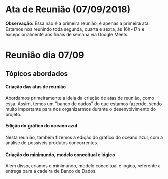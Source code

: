 # Ata de Reunião (07/09/2018)

**Observação:** Essa não é a primeira reunião, é apenas a primeira ata. Estamos
nos reunindo toda segunda, quarta e sexta, às 16h~17h e excepcionalmente aos finais
de semana via Google Meets.

# Reunião dia 07/09
## Tópicos abordados
#### Criação das atas de reunião
Abordamos primeiramente a ideia da criação de atas de reunião, como essa. Assim, temos um "banco de dados" do que estamos fazendo, sendo muito importante para nos organizarmos durante o desenvolvimento do projeto.
#### Edição do gráfico do oceano azul
Nesta reunião, também fizemos a edição do gráfico do oceano azul, com a análise de possíveis produtos concorrentes.
#### Criação do minimundo, modelo conceitual e lógico
Além disso, criamos o minimundo, modelo conceitual e lógico, referente a entrega para a cadeira de Banco de Dados.
